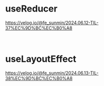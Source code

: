# useReducer
https://velog.io/@fe_sunmin/2024.06.12-TIL-37%EC%9D%BC%EC%B0%A8
<br />
<br />
<br />
# useLayoutEffect
https://velog.io/@fe_sunmin/2024.06.13-TIL-38%EC%9D%BC%EC%B0%A8
